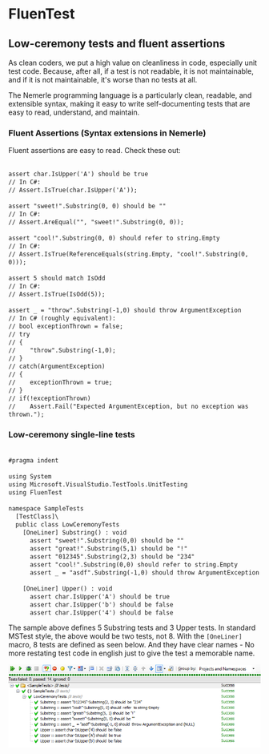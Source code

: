 # FluenTest

## Low-ceremony tests and fluent assertions

As clean coders, we put a high value on cleanliness in code, especially unit test code.  Because, after all, if a test is not readable, it is not maintainable, and if it is not maintainable, it's worse than no tests at all.

The Nemerle programming language is a particularly clean, readable, and extensible syntax, making it easy to write self-documenting tests that are easy to read, understand, and maintain.

### Fluent Assertions (Syntax extensions in Nemerle)

Fluent assertions are easy to read.  Check these out:

```nemerle

assert char.IsUpper('A') should be true
// In C#:
// Assert.IsTrue(char.IsUpper('A'));

assert "sweet!".Substring(0, 0) should be ""
// In C#:
// Assert.AreEqual("", "sweet!".Substring(0, 0));

assert "cool!".Substring(0, 0) should refer to string.Empty
// In C#:
// Assert.IsTrue(ReferenceEquals(string.Empty, "cool!".Substring(0, 0)));

assert 5 should match IsOdd
// In C#:
// Assert.IsTrue(IsOdd(5));

assert _ = "throw".Substring(-1,0) should throw ArgumentException
// In C# (roughly equivalent):
// bool exceptionThrown = false;
// try
// {
//    "throw".Substring(-1,0);
// }
// catch(ArgumentException)
// {
//    exceptionThrown = true;
// }
// if(!exceptionThrown)
//    Assert.Fail("Expected ArgumentException, but no exception was thrown.");
```

### Low-ceremony single-line tests

```nemerle

#pragma indent

using System
using Microsoft.VisualStudio.TestTools.UnitTesting
using FluenTest

namespace SampleTests
  [TestClass]\
  public class LowCeremonyTests
    [OneLiner] Substring() : void
      assert "sweet!".Substring(0,0) should be ""
      assert "great!".Substring(5,1) should be "!"
      assert "012345".Substring(2,3) should be "234"
      assert "cool!".Substring(0,0) should refer to string.Empty
      assert _ = "asdf".Substring(-1,0) should throw ArgumentException

    [OneLiner] Upper() : void
      assert char.IsUpper('A') should be true
      assert char.IsUpper('b') should be false
      assert char.IsUpper('4') should be false

```

The sample above defines 5 Substring tests and 3 Upper tests.  In standard MSTest style, the above would be two tests, not 8.  With the `[OneLiner]` macro, 8 tests are defined as seen below.  And they have clear names - No more restating test code in english just to give the test a memorable name.

![Resharper showing off our awesome test method names](SampleTests/Images/ResharperLowCeremonyTests.png)